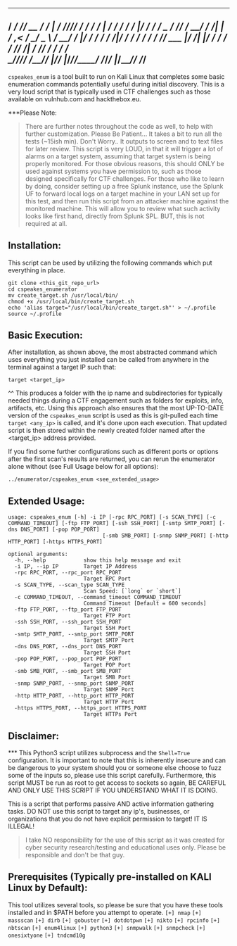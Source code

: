    ___________ ____  _________    __ __ ___________    _______   ____  ____  ___
  / ____/ ___// __ \/ ____/   |  / //_// ____/ ___/   / ____/ | / / / / /  |/  /
 / /    \__ \/ /_/ / __/ / /| | / ,<  / __/  \__ \   / __/ /  |/ / / / / /|_/ / 
/ /___ ___/ / ____/ /___/ ___ |/ /| |/ /___ ___/ /  / /___/ /|  / /_/ / /  / /  
\____//____/_/   /_____/_/  |_/_/ |_/_____//____/  /_____/_/ |_/\____/_/  /_/                                                                                             
-----------------------

`cspeakes_enum` is a tool built to run on Kali Linux that completes some basic enumeration commands potentially useful during initial discovery. This is a very loud script that is typically used in CTF challenges such as those available on vulnhub.com and hackthebox.eu.

***Please Note:

> There are further notes throughout the code as well, to help with further customization.
> Please Be Patient... It takes a bit to run all the tests (~15ish min).
> Don't Worry.. It outputs to screen and to text files for later review.
> This script is very LOUD, in that it will trigger a lot of alarms on a target system, assuming that target system is being properly monitored. For those obvious reasons, this should ONLY be used against systems you have permission to, such as those designed specifically for CTF challenges. For those who like to learn by doing, consider setting up a free Splunk instance, use the Splunk UF to forward local logs on a target machine in your LAN set up for this test, and then run this script from an attacker machine against the monitored machine. This will allow you to review what such activity looks like first hand, directly from Splunk SPL. BUT, this is not required at all.

## Installation:
This script can be used by utilizing the following commands which put everything in place. 

```shell
git clone <this_git_repo_url>
cd cspeakes_enumerator
mv create_target.sh /usr/local/bin/
chmod +x /usr/local/bin/create_target.sh
echo 'alias target="/usr/local/bin/create_target.sh"' > ~/.profile
source ~/.profile
```

## Basic Execution:
After installation, as shown above, the most abstracted command which uses everything you just installed can be called from anywhere in the terminal against a target IP such that: 
```shell
target <target_ip>
```
^^ This produces a folder with the ip name and subdirectories for typically needed things during a CTF engagement such as folders for exploits, info, artifacts, etc. Using this approach also ensures that the most UP-TO-DATE version of the `cspeakes_enum` script is used as this is git-pulled each time `target <any_ip>` is called, and it's done upon each execution. That updated script is then stored within the newly created folder named after the <target_ip> address provided. 

If you find some further configurations such as different ports or options after the first scan's results are returned, you can rerun the enumerator alone without (see Full Usage below for all options):
```shell
../enumerator/cspeakes_enum <see_extended_usage>
```

## Extended Usage:
```shell
usage: cspeakes_enum [-h] -i IP [-rpc RPC_PORT] [-s SCAN_TYPE] [-c COMMAND_TIMEOUT] [-ftp FTP_PORT] [-ssh SSH_PORT] [-smtp SMTP_PORT] [-dns DNS_PORT] [-pop POP_PORT]
                              [-smb SMB_PORT] [-snmp SNMP_PORT] [-http HTTP_PORT] [-https HTTPS_PORT]

optional arguments:
  -h, --help            show this help message and exit
  -i IP, --ip IP        Target IP Address
  -rpc RPC_PORT, --rpc_port RPC_PORT
                        Target RPC Port
  -s SCAN_TYPE, --scan_type SCAN_TYPE
                        Scan Speed: [`long` or `short`]
  -c COMMAND_TIMEOUT, --command_timeout COMMAND_TIMEOUT
                        Command Timeout [Default = 600 seconds]
  -ftp FTP_PORT, --ftp_port FTP_PORT
                        Target FTP Port
  -ssh SSH_PORT, --ssh_port SSH_PORT
                        Target SSH Port
  -smtp SMTP_PORT, --smtp_port SMTP_PORT
                        Target SMTP Port
  -dns DNS_PORT, --dns_port DNS_PORT
                        Target SSH Port
  -pop POP_PORT, --pop_port POP_PORT
                        Target POP Port
  -smb SMB_PORT, --smb_port SMB_PORT
                        Target SMB Port
  -snmp SNMP_PORT, --snmp_port SNMP_PORT
                        Target SNMP Port
  -http HTTP_PORT, --http_port HTTP_PORT
                        Target HTTP Port
  -https HTTPS_PORT, --https_port HTTPS_PORT
                        Target HTTPs Port

```

## Disclaimer:
*** This Python3 script utilizes subprocess and the `Shell=True` configuration. It is important to note that this is 
inherently insecure and can be dangerous to your system should you or someone else choose to fuzz some of the inputs 
so, please use this script carefully. Furthermore, this script MUST be run as root to get access to sockets so again,
BE CAREFUL AND ONLY USE THIS SCRIPT IF YOU UNDERSTAND WHAT IT IS DOING.  

This is a script that performs passive AND active information gathering tasks. DO NOT use this script to target any ip's, businesses, or organizations that you do not have explicit permission to target! IT IS ILLEGAL!
> I take NO responsibility for the use of this script as it was created for cyber security research/testing and educational uses only. Please be responsible and don't be that guy.


## Prerequisites (Typically pre-installed on KALI Linux by Default):
This tool utilizes several tools, so please be sure that you have these tools installed and in $PATH before you attempt to operate.
`[+] nmap`
`[+] massscan`
`[+] dirb`
`[+] gobuster`
`[+] dotdotpwn`
`[+] nikto`
`[+] rpcinfo`
`[+] nbtscan`
`[+] enum4linux`
`[+] python3`
`[+] snmpwalk`
`[+] snmpcheck`
`[+] onesixtyone`
`[+] tndcmd10g`

